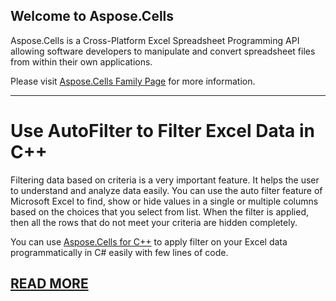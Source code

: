 ## Welcome to Aspose.Cells

Aspose.Cells is a Cross-Platform Excel Spreadsheet Programming API allowing software developers to manipulate and convert spreadsheet files from within their own applications.

Please visit [Aspose.Cells Family Page](https://products.aspose.com/cells/) for more information.

---
# Use AutoFilter to Filter Excel Data in C++

Filtering data based on criteria is a very important feature. It helps the user to understand and analyze data easily. You can use the auto filter feature of Microsoft Excel to find, show or hide values in a single or multiple columns based on the choices that you select from list. When the filter is applied, then all the rows that do not meet your criteria are hidden completely. 

You can use [Aspose.Cells for C++](https://products.aspose.com/cells/cpp) to apply filter on your Excel data programmatically in C# easily with few lines of code.

[READ MORE](https://asposecells.github.io/Use-AutoFilter-to-Filter-Excel-Data-in-Cpp)
---
